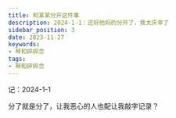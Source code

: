 ```yaml
---
title: 和某某分开这件事
description: 2024-1-1：还好他妈的分开了，我太庆幸了
sidebar_position: 3
date: 2023-11-27
keywords:
- 琴和碎碎念
tags: 
- 琴和碎碎念
---
```


记：2024-1-1

分了就是分了，让我恶心的人也配让我敲字记录？

<!--

# 还是分开

其实跟琴分开是因为吵架，关于一个我们现在观念冲突的吵架，具体是什么事情，在此赘述也没有多大意义。

这么多天我所感悟出来一些道理，真如《不良人》中所说：殿下定要有所失才能有所悟吗。我想是的，确实失去了，在脑中复盘会得到许多东西。我想我现在是该自己一个人去做一下自己的事了，我重新思考了我自己想过一个怎样的人生，我也很世俗，我只是想自己拥有一个小房子，能让自己安定下来，我得开始规划自己的收入和支出，其实也不是非得去买房子当一个房奴，只是通过买房子这个比较长远的事，让我有目标的去生活。

我始终觉得两个人在一起时互相体谅的，或许现在彼此都觉得自己是对的，有自己的一套说法以至于互相无法再体谅了。

我想：正如你所说我们是应该到了分开的时候，之后如果再见也是朋友身份，我衷心的祝愿那个时候的你能够自立自强独当一面，而不是高举着田园女权的旗帜耀武扬威。这一次我们把自己都摔碎，然后自己把自己再次拼好。
-->
